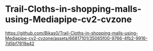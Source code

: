 # Trail-Cloths-in-shopping-malls-using-Mediapipe-cv2-cvzone

https://github.com/Bikas0/Trail-Cloths-in-shopping-malls-using-Mediapipe-cv2-cvzone/assets/66817101/35065f00-9766-4fb2-9916-7d5bf7819a42

